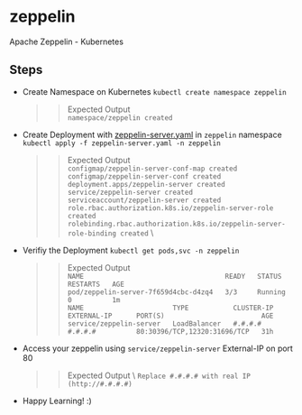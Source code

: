 # zeppelin
Apache Zeppelin - Kubernetes


## Steps
- Create Namespace on Kubernetes `kubectl create namespace zeppelin`
  >>Expected Output \
  `namespace/zeppelin created`
- Create Deployment with [zeppelin-server.yaml](https://raw.githubusercontent.com/dcnsakthi/zeppelin/main/zeppelin-server.yaml) in `zeppelin` namespace `kubectl apply -f zeppelin-server.yaml -n zeppelin`
    >>Expected Output \
    `configmap/zeppelin-server-conf-map created` \
    `configmap/zeppelin-server-conf created` \
     `deployment.apps/zeppelin-server created` \
     `service/zeppelin-server created` \
     `serviceaccount/zeppelin-server created` \
     `role.rbac.authorization.k8s.io/zeppelin-server-role created` \
     `rolebinding.rbac.authorization.k8s.io/zeppelin-server-role-binding created` \
- Verifiy the Deployment `kubectl get pods,svc -n zeppelin`
     >>Expected Output \
     `NAME                                   READY   STATUS    RESTARTS   AGE` \
     `pod/zeppelin-server-7f659d4cbc-d4zq4   3/3     Running   0          1m` \
     `NAME                      TYPE           CLUSTER-IP   EXTERNAL-IP      PORT(S)                        AGE` \
     `service/zeppelin-server   LoadBalancer   #.#.#.#      #.#.#.#          80:30396/TCP,12320:31696/TCP   31h `
- Access your zeppelin using `service/zeppelin-server` External-IP on port 80 
    >>Expected Output \ 
    `Replace #.#.#.# with real IP (http://#.#.#.#)`
- Happy Learning! :) 
